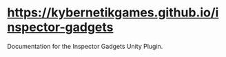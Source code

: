 # https://kybernetikgames.github.io/inspector-gadgets

Documentation for the Inspector Gadgets Unity Plugin.